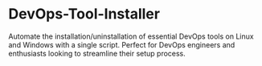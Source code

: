 # DevOps-Tool-Installer
Automate the installation/uninstallation of essential DevOps tools on Linux and Windows with a single script. Perfect for DevOps engineers and enthusiasts looking to streamline their setup process.

